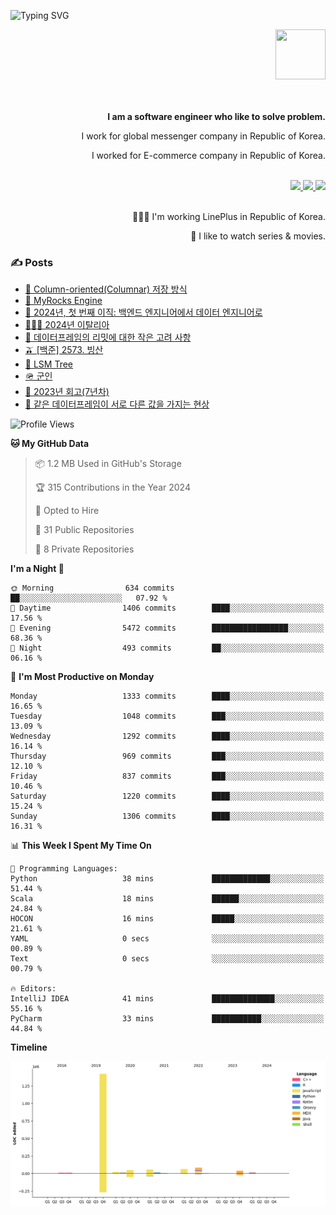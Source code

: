 ![Typing SVG](https://readme-typing-svg.herokuapp.com/?lines=Hello,+I'm+Changkwon+😎&height=150&width=1024&size=40&color=458588&background=282828&center=true&vCenter=true&multiline=false&duration=2000&pause=0)

<div align=right>
  <a href="https://github.com/devxb/gitanimals">
    <img
      src="https://render.gitanimals.org/lines/spearkkk?pet-id=624227435622945015"
      width="80"
      height="80"
    />
  </a>
  <br/>
  <br/>  
  <br/>
  
  **I am a software engineer who like to solve problem.**<br/>

  I work for global messenger company in Republic of Korea.<br/> 
  
  I worked for E-commerce company in Republic of Korea.<br/>
  <br/>

  <a href="https://www.linkedin.com/in/spearkkk/" target="_blank">
    <img src="https://img.shields.io/badge/LinkedIn-305D61.svg?&style=for-the-badge&logo=linkedin&logoColor=ffffff&labelColor=305D61&logoWidth=20"/>
  </a>
  <a href="http://spearkkk.dev/en/resume/" target="_blank">
    <img src="https://img.shields.io/badge/resume-305D61.svg?&style=for-the-badge&logo=ReadtheDocs&logoColor=ffffff&labelColor=305D61&logoWidth=20"/>
  </a>
  <a href="https://spearkkk.dev/" target="_blank">
    <img src="https://img.shields.io/badge/blog-305D61.svg?&style=for-the-badge&logo=ReadtheDocs&logoColor=ffffff&labelColor=305D61&logoWidth=20"/>
  </a>
  
  <br/>
  <br/>
  
  👨🏼‍💻 I'm working LinePlus in Republic of Korea.
  <br/>
  
  🍿 I like to watch series & movies.
  <br/>

</div>
  
<div align=left>
  
  <div>
    
  ### ✍️ Posts
    
  </div>
  
  <!-- BLOGPOSTS:START -->
- [🥖 Column-oriented(Columnar) 저장 방식](https://spearkkk.dev/column-oriented)
- [🍓 MyRocks Engine](https://spearkkk.dev/my-rocks_engine)
- [📝 2024년, 첫 번째 이직: 백엔드 엔지니어에서 데이터 엔지니어로](https://spearkkk.dev/2024-first-changing-company-from-backend-to-data-engineer)
- [🧑🏼‍🍳 2024년 이탈리아](https://spearkkk.dev/2024-italy)
- [🍄 데이터프레임의 리밋에 대한 작은 고려 사항](https://spearkkk.dev/dataframe-limit)
- [🫒 [백준] 2573. 빙산](https://spearkkk.dev/%EB%B0%B1%EC%A4%80-2573-%EB%B9%99%EC%82%B0)
- [🌽 LSM Tree](https://spearkkk.dev/lsm-tree)
- [🪖 군인](https://spearkkk.dev/soldier)
- [📝 2023년 회고(7년차)](https://spearkkk.dev/7%EB%85%84%EC%B0%A8-%ED%9A%8C%EA%B3%A0)
- [🍞 같은 데이터프레임이 서로 다른 값을 가지는 현상](https://spearkkk.dev/two-dataframe-have-another-value)
<!-- BLOGPOSTS:END -->

  
<!--START_SECTION:waka-->
![Profile Views](http://img.shields.io/badge/Profile%20Views-0-blue)

**🐱 My GitHub Data** 

> 📦 1.2 MB Used in GitHub's Storage 
 > 
> 🏆 315 Contributions in the Year 2024
 > 
> 💼 Opted to Hire
 > 
> 📜 31 Public Repositories 
 > 
> 🔑 8 Private Repositories 
 > 
**I'm a Night 🦉** 

```text
🌞 Morning                634 commits         ██░░░░░░░░░░░░░░░░░░░░░░░   07.92 % 
🌆 Daytime                1406 commits        ████░░░░░░░░░░░░░░░░░░░░░   17.56 % 
🌃 Evening                5472 commits        █████████████████░░░░░░░░   68.36 % 
🌙 Night                  493 commits         ██░░░░░░░░░░░░░░░░░░░░░░░   06.16 % 
```
📅 **I'm Most Productive on Monday** 

```text
Monday                   1333 commits        ████░░░░░░░░░░░░░░░░░░░░░   16.65 % 
Tuesday                  1048 commits        ███░░░░░░░░░░░░░░░░░░░░░░   13.09 % 
Wednesday                1292 commits        ████░░░░░░░░░░░░░░░░░░░░░   16.14 % 
Thursday                 969 commits         ███░░░░░░░░░░░░░░░░░░░░░░   12.10 % 
Friday                   837 commits         ███░░░░░░░░░░░░░░░░░░░░░░   10.46 % 
Saturday                 1220 commits        ████░░░░░░░░░░░░░░░░░░░░░   15.24 % 
Sunday                   1306 commits        ████░░░░░░░░░░░░░░░░░░░░░   16.31 % 
```


📊 **This Week I Spent My Time On** 

```text
💬 Programming Languages: 
Python                   38 mins             █████████████░░░░░░░░░░░░   51.44 % 
Scala                    18 mins             ██████░░░░░░░░░░░░░░░░░░░   24.84 % 
HOCON                    16 mins             █████░░░░░░░░░░░░░░░░░░░░   21.61 % 
YAML                     0 secs              ░░░░░░░░░░░░░░░░░░░░░░░░░   00.89 % 
Text                     0 secs              ░░░░░░░░░░░░░░░░░░░░░░░░░   00.79 % 

🔥 Editors: 
IntelliJ IDEA            41 mins             ██████████████░░░░░░░░░░░   55.16 % 
PyCharm                  33 mins             ███████████░░░░░░░░░░░░░░   44.84 % 
```

**Timeline**

![Lines of Code chart](https://raw.githubusercontent.com/spearkkk/spearkkk/main/assets/bar_graph.png)


<!--END_SECTION:waka-->
</div>


